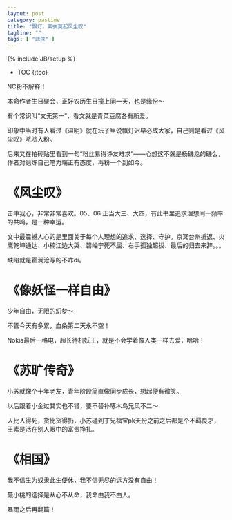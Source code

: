 ```yaml
---
layout: post
category: pastime
title: "飘灯，素衣莫起风尘叹"
tagline: ""
tags: [ "武侠" ]
---
```


{% include JB/setup %}

* TOC
{:toc}

NC粉不解释！

本命作者生日聚会，正好农历生日撞上同一天，也是缘份～

有个常识叫“文无第一”，看文就是青菜豆腐各有所爱。

印象中当时有人看过《温明》就在坛子里说飘灯迟早必成大家，自己则是看过《风尘叹》咣咣入粉。

后来又在拍砖贴里看到一句“粉丝易得诤友难求”——心想这不就是杨磏龙的磏么，作者对磨炼自己笔力端正有态度，再粉一个到如今。

# 《风尘叹》

击中我心，非常非常喜欢。05、06 正当大三、大四，有此书里追求理想同一频率的共鸣，是一种幸运。

文中最震撼人心的是里面关于每个人理想的追求、选择、守护。京冥台州折返、火鹰乾坤通达、小楠江边大哭、碧岫宁死不屈、右手孤独超拔、最后的归去来辞。。。

缺陷就是霍澜沧写的不咋di。

# 《像妖怪一样自由》

少年自由，无限的幻梦～

不管今天有多累，血条第二天永不空！

Nokia最后一格电，超长待机妖王，就是不会学着像人类一样去爱，哈哈！

# 《苏旷传奇》

小苏就像个十年老友，青年阶段简直像同步成长，想起便有微笑。

以后跟着小金过其实也不错，要不替补啄木鸟兄风不二～

人比人得死，货比货得扔，小苏碰到丁兄福宝pk天份之前之后都是个不羁良才，王素是活在别人眼中的富贵挣扎。

# 《相国》

我不信生为奴隶此生便休，我不信无尽的远方没有自由！

聂小桃的选择是从心不从命，我命由我不由人。

暴雨之后再翻篇！
